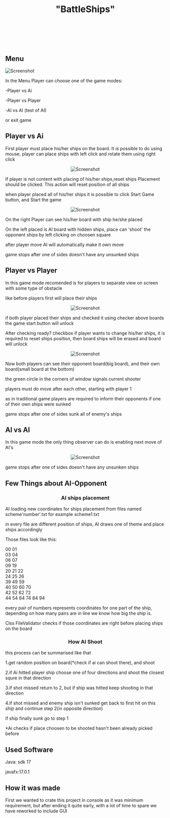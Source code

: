 <h1 align="center">
<br>
<p align="center">
"BattleShips"
</p>
<br>
<br>
</h1>

<p >

## Menu
<img src="images/Menu.png" alt="Screenshot">
 <p>In the Menu Player can choose one of the game modes:</p>
   <p> -Player vs Ai</p>
   <p> -Player vs Player</p>
   <p> -AI vs AI (test of AI)</p>
 <p>or exit game</p>

## Player vs Ai
 <p>First player must place his/her ships on the board. It is possible to do using mouse, player can place ships with left click and rotate them using right click</p>
<p align="center">
    <img src="images/plshipsPVA.png" alt="Screenshot">
</p>
<p>If player is not content with placing of his/her ships,reset ships Placement should be clicked. This action will reset position of all ships </p>
<p>when player placed all of his/her ships it is possible to click Start Game button, and Start the game </p>
<p align="center">
    <img src="images/battlePVA.png" alt="Screenshot">
</p>
<p>On the right Player can see his/her board with ship he/she placed</p>
<p>On the left placed is AI board with hidden ships, place can 'shoot' the opponent ships by left clicking on choosen square</p>
<p>after player move AI will automatically make it own move</p>
<p>game stops after one of sides doesn't have any unsunked ships</p>

## Player vs Player
<p>In this game mode recomended is for players to separate view on screen with some type of obstacle</p>
 <p>like before players first will place their ships </p>
<p align="center">
    <img src="images/plShipPVP.png" alt="Screenshot">
</p>
<p>if both player placed their ships and checked it using checker above boards the game start button will unlock</p>
<p>After checking ready? checkbox if player wants to change his/her ships, it is required to reset ships position, then board ships will be erased and board will unlock</p>
<p align="center">
    <img src="images/battlePVP.png" alt="Screenshot">
</p>
<p>Now both players can see their opponent board(big board), and their own board(small board at the bottom) </p>
<p> the green circle in the corners of window signals current shooter</p>
<p>players must do move after each other, starting with player 1</p>
<p>as in traditional game players are required to inform their opponents if one of their own ships were sunked</p>
<p>game stops after one of sides sunk all of enemy's ships</p>

## AI vs AI

<p>In this game mode the only thing observer can do is enabling next move of AI's</p>
<p align="center">
    <img src="images/AIBattle.png" alt="Screenshot">
</p>

<p>game stops after one of sides doesn't have any unsunken ships</p>

## Few Things about AI-Opponent

<h3 align="center">
    AI ships placement
</h3>
<p>AI loading new coordinates for ships placement from files named scheme'number'.txt for example scheme1.txt</p>
<p>in every file are different position of ships, AI draws one of theme and place ships accordingly</p>
<p>Those files look like this:</p>
00 01 <br>
03 04<br>
06 07<br>
09 19<br>
20 21 22<br>
24 25 26<br>
39 49 59<br>
40 50 60 70<br>
42 52 62 72<br>
44 54 64 74 84 94<br>
<p>every pair of numbers represents coordinates for one part of the ship, depending on how many pairs are in line we know how big the ship is. </p>
<p>Clss FileValidator checks if those coordinates are right before placing ships on the board</p>
<h3 align="center">
    How AI Shoot
</h3>
<p>this process can be summarised like that </p>
<p>1.get random position on board(*check if ai can shoot there), and shoot </p>
<p>2.if Ai hitted player ship choose one of four directions and shoot the closest squre in that direction </p>
<p>3.if shot missed return to 2, but if ship was hitted keep shooting in that direction</p>
<p>4.if shot missed and enemy ship isn't sunked get back to first hit on this ship and continue step 2(in opposite direction)</p>
<p>if ship finally sunk go to step 1</p>
<p>*Ai checks if place choosen to be shooted hasn't been already picked before</p>

## Used Software
<p>Java: sdk 17</p>
<p>javafx:17.0.1</p>

## How it was made
<p>First we wanted to crate this project in console as it was minimum requirement, but after ending it quite early, with a lot of time to spare we have reworked to include GUI</p>
